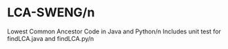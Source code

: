 # LCA-SWENG/n
Lowest Common Ancestor Code in Java and Python/n
Includes unit test for findLCA.java and findLCA.py/n
